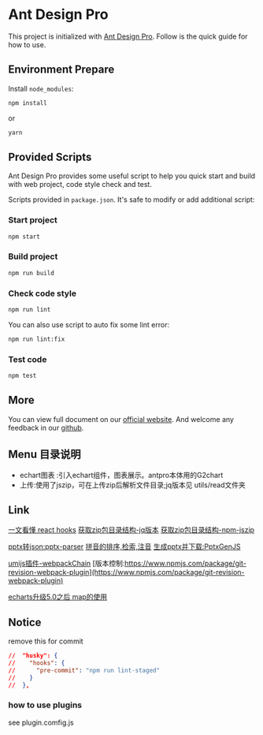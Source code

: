 # Ant Design Pro

This project is initialized with [Ant Design Pro](https://pro.ant.design). Follow is the quick guide for how to use.

## Environment Prepare

Install `node_modules`:

```bash
npm install
```

or

```bash
yarn
```

## Provided Scripts

Ant Design Pro provides some useful script to help you quick start and build with web project, code style check and test.

Scripts provided in `package.json`. It's safe to modify or add additional script:

### Start project

```bash
npm start
```

### Build project

```bash
npm run build
```

### Check code style

```bash
npm run lint
```

You can also use script to auto fix some lint error:

```bash
npm run lint:fix
```

### Test code

```bash
npm test
```

## More

You can view full document on our [official website](https://pro.ant.design). And welcome any feedback in our [github](https://github.com/ant-design/ant-design-pro).

## Menu 目录说明
- echart图表 :引入echart组件，图表展示。antpro本体用的G2chart
- 上传:使用了jszip，可在上传zip后解析文件目录;jq版本见 utils/read文件夹
## Link
[一文看懂 react hooks](https://blog.csdn.net/landl_ww/article/details/102158814)
[获取zip包目录结构-jq版本](http://gildas-lormeau.github.io/zip.js/demos/demo2.html)
[获取zip包目录结构-npm-jszip](https://stuk.github.io/jszip/documentation/examples/read-local-file-api.html)

[pptx转json:pptx-parser](https://www.npmjs.com/package/pptx-parser)
[拼音的排序,检索,注音](https://github.com/hotoo/pinyin)
[生成pptx并下载:PptxGenJS](https://gitbrent.github.io/PptxGenJS/)

[umijs插件-webpackChain](https://github.com/Yatoo2018/webpack-chain/tree/zh-cmn-Hans)
[版本控制:https://www.npmjs.com/package/git-revision-webpack-plugin](https://www.npmjs.com/package/git-revision-webpack-plugin)

[echarts升级5.0之后 map的使用](https://blog.csdn.net/weixin_43997143/article/details/113391628)
## Notice
remove this for commit
```package.json
//  "husky": {
//    "hooks": {
//      "pre-commit": "npm run lint-staged"
//    }
//  },
```

### how to use plugins
see plugin.comfig.js

